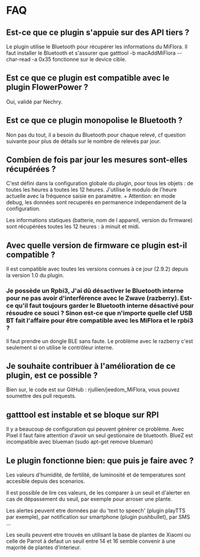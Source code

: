 # FAQ

## Est-ce que ce plugin s'appuie sur des API tiers ?

Le plugin utilise le Bluetooth pour récupérer les informations du MiFlora.
Il faut installer le Bluetooth et s'assurer que gatttool -b macAddMiFlora --char-read -a 0x35 fonctionne sur le device cible.

## Est ce que ce plugin est compatible avec le plugin FlowerPower ?

Oui, validé par Nechry.


## Est ce que ce plugin monopolise le Bluetooth ?

Non pas du tout, il a besoin du Bluetooth pour chaque relevé, cf question suivante pour plus de détails sur le nombre de relevés par jour.


## Combien de fois par jour les mesures sont-elles récupérées ?

C'est défini dans la configuration globale du plugin, pour tous les objets : de toutes les heures à toutes les 12 heures.
J'utilise le modulo de l'heure actuelle avec la fréquence saisie en paramètre. +
Attention: en mode debug, les données sont recuperés en permanence independament de la configuration.

Les informations statiques (batterie, nom de l appareil, version du firmware) sont récupérées toutes les 12 heures : à minuit et midi.


## Avec quelle version de firmware ce plugin est-il compatible ?

Il est compatible avec toutes les versions connues à ce jour (2.9.2) depuis la version 1.0 du plugin.


### Je possède un Rpbi3, J'ai dû désactiver le Bluetooth interne pour ne pas avoir d'interférence avec le Zwave (razberry). Est-ce qu'il faut toujours garder le Bluetooth interne désactivé pour résoudre ce souci ? Sinon est-ce que n'importe quelle clef USB BT fait l'affaire pour être compatible avec les MiFlora et le rpbi3 ?

Il faut prendre un dongle BLE sans faute. Le problème avec le razberry c'est seulement si on utilise le contrôleur interne.


## Je souhaite contribuer à l'amélioration de ce plugin, est ce possible ?

Bien sur, le code est sur GitHub : rjullien/jeedom_MiFlora, vous pouvez soumettre des pull requests.

## gatttool est instable et se bloque sur RPI

Il y a beaucoup de configuration qui peuvent génèrer ce problème. Avec Pixel il faut faire attention d'avoir un seul gestionaire de bluetooth.
BlueZ est incompatible avec blueman (sudo apt-get remove blueman)

## Le plugin fonctionne bien: que puis je faire avec ?

Les valeurs d'humidité, de fertilité, de luminosité et de temperatures sont accesible depuis des scenarios.

Il est possible de lire ces valeurs, de les comparer à un seuil et d'alerter en cas de dépassement du seuil, par exemple pour arroser une plante.

Les alertes peuvent etre données par du 'text to speech' (plugin playTTS par exemple), par notification sur smartphone (plugin pushbullet), par SMS ...

Les seuils peuvent etre trouvés en utilisant la base de plantes de Xiaomi ou celle de Parrot à defaut un seuil entre 14 et 16 semble convenir à une majorité de plantes d'interieur.
